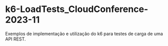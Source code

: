 # k6-LoadTests_CloudConference-2023-11
Exemplos de implementação e utilização do k6 para testes de carga de uma API REST.
